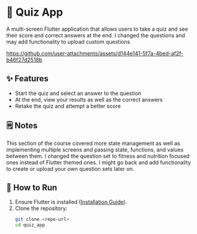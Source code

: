 # 🤔 Quiz App  

A multi-screen Flutter application that allows users to take a quiz and see their score and correct answers at the end. I changed the questions and may add functionality to upload custom questions 

https://github.com/user-attachments/assets/d144e141-5f7a-4bed-af2f-b46f27d2518b

## ✨ Features  
- Start the quiz and select an answer to the question
- At the end, view your results as well as the correct answers
- Retake the quiz and attempt a better score

## 🗒️ Notes
This section of the course covered more state management as well as implementing multiple screens and passing state, functions, and values between them. I changed the question set to fitness and nutrition focused ones instead of Flutter themed ones. I might go back and add functionality to create or upload your own question sets later on.

## 🚀 How to Run  
1. Ensure Flutter is installed ([Installation Guide](https://flutter.dev/docs/get-started/install)).  
2. Clone the repository:  
   ```sh
   git clone <repo-url>
   cd quiz_app
